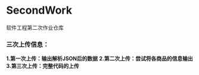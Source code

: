 # SecondWork
软件工程第二次作业仓库
### 三次上传信息：
  **1.第一次上传：输出解析JSON后的数据**
  **2.第二次上传：尝试将各商品的信息输出**
  **3.第三次上传：完整代码的上传**
